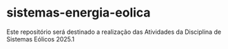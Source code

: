 # sistemas-energia-eolica
Este repositório será destinado a realização das Atividades da Disciplina de Sistemas Eólicos 2025.1
